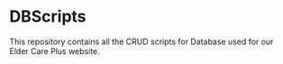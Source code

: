 # DBScripts
This repository contains all the CRUD scripts for Database used for our Elder Care Plus website.
